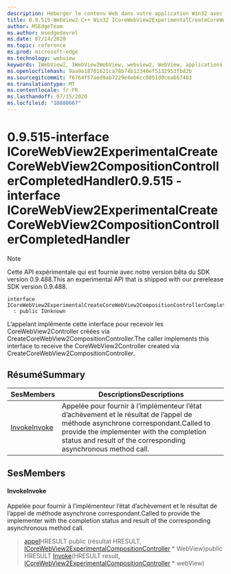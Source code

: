 ```yaml
---
description: Héberger le contenu Web dans votre application Win32 avec le contrôle Microsoft Edge WebView2
title: 0.9.515-WebView2 C++ Win32 ICoreWebView2ExperimentalCreateCoreWebView2CompositionControllerCompletedHandler
author: MSEdgeTeam
ms.author: msedgedevrel
ms.date: 07/14/2020
ms.topic: reference
ms.prod: microsoft-edge
ms.technology: webview
keywords: IWebView2, IWebView2WebView, webview2, WebView, applications Win32, Win32, Edge, ICoreWebView2, ICoreWebView2Controller, contrôle de navigateur, html Edge
ms.openlocfilehash: 9aa9a18701621ca78b74b12340ef5132953fbd2b
ms.sourcegitcommit: f6764f57aed9ab7229e4eb6cc8851d0cea667403
ms.translationtype: MT
ms.contentlocale: fr-FR
ms.lasthandoff: 07/15/2020
ms.locfileid: "10880667"
---
```

# <span data-ttu-id="2b304-104">0.9.515-interface ICoreWebView2ExperimentalCreateCoreWebView2CompositionControllerCompletedHandler</span><span class="sxs-lookup"><span data-stu-id="2b304-104">0.9.515 - interface ICoreWebView2ExperimentalCreateCoreWebView2CompositionControllerCompletedHandler</span></span> 

> [!NOTE]
> <span data-ttu-id="2b304-105">Cette API expérimentale qui est fournie avec notre version bêta du SDK version 0.9.488.</span><span class="sxs-lookup"><span data-stu-id="2b304-105">This an experimental API that is shipped with our prerelease SDK version 0.9.488.</span></span>

```
interface ICoreWebView2ExperimentalCreateCoreWebView2CompositionControllerCompletedHandler
  : public IUnknown
```

<span data-ttu-id="2b304-106">L’appelant implémente cette interface pour recevoir les CoreWebView2Controller créées via CreateCoreWebView2CompositionController.</span><span class="sxs-lookup"><span data-stu-id="2b304-106">The caller implements this interface to receive the CoreWebView2Controller created via CreateCoreWebView2CompositionController.</span></span>

## <span data-ttu-id="2b304-107">Résumé</span><span class="sxs-lookup"><span data-stu-id="2b304-107">Summary</span></span>

 <span data-ttu-id="2b304-108">Ses</span><span class="sxs-lookup"><span data-stu-id="2b304-108">Members</span></span>                        | <span data-ttu-id="2b304-109">Descriptions</span><span class="sxs-lookup"><span data-stu-id="2b304-109">Descriptions</span></span>
--------------------------------|---------------------------------------------
[<span data-ttu-id="2b304-110">Invoke</span><span class="sxs-lookup"><span data-stu-id="2b304-110">Invoke</span></span>](#invoke) | <span data-ttu-id="2b304-111">Appelée pour fournir à l’implémenteur l’état d’achèvement et le résultat de l’appel de méthode asynchrone correspondant.</span><span class="sxs-lookup"><span data-stu-id="2b304-111">Called to provide the implementer with the completion status and result of the corresponding asynchronous method call.</span></span>

## <span data-ttu-id="2b304-112">Ses</span><span class="sxs-lookup"><span data-stu-id="2b304-112">Members</span></span>

#### <span data-ttu-id="2b304-113">Invoke</span><span class="sxs-lookup"><span data-stu-id="2b304-113">Invoke</span></span> 

<span data-ttu-id="2b304-114">Appelée pour fournir à l’implémenteur l’état d’achèvement et le résultat de l’appel de méthode asynchrone correspondant.</span><span class="sxs-lookup"><span data-stu-id="2b304-114">Called to provide the implementer with the completion status and result of the corresponding asynchronous method call.</span></span>

> <span data-ttu-id="2b304-115">[appel](#invoke)HRESULT public (résultat HRESULT, [ICoreWebView2ExperimentalCompositionController](icorewebview2experimentalcompositioncontroller.md) \* WebView)</span><span class="sxs-lookup"><span data-stu-id="2b304-115">public HRESULT [Invoke](#invoke)(HRESULT result, [ICoreWebView2ExperimentalCompositionController](icorewebview2experimentalcompositioncontroller.md) \* webView)</span></span>

